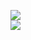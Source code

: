 [![](https://img.shields.io/badge/Made%20With-Github%20Spray-lightgrey.svg?style=for-the-badge&logo=github)](https://github.com/Annihil/github-spray#18548)  
[![](https://i.imgur.com/2DrTn0Z.gif)](https://github.com/Annihil/github-spray)